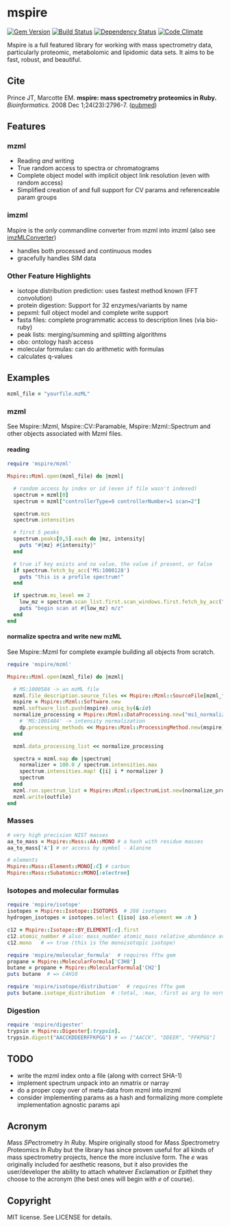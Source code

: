 # mspire

[![Gem Version][GV img]][Gem Version]
[![Build Status][BS img]][Build Status]
[![Dependency Status][DS img]][Dependency Status]
[![Code Climate][CC img]][Code Climate]

Mspire is a full featured library for working with mass spectrometry data,
particularly proteomic, metabolomic and lipidomic data sets.  It aims to be
fast, robust, and beautiful.

## Cite

Prince JT, Marcotte EM. <b>mspire: mass spectrometry proteomics in Ruby.</b> *Bioinformatics.* 2008 Dec 1;24(23):2796-7. ([pubmed](http://www.ncbi.nlm.nih.gov/pubmed/18930952))

## Features

### mzml

* Reading *and* writing
* True random access to spectra or chromatograms
* Complete object model with implicit object link resolution (even with random access)
* Simplified creation of and full support for CV params and referenceable param groups

### imzml

Mspire is the *only* commandline converter from mzml into imzml (also see [imzMLConverter](http://www.cs.bham.ac.uk/~ibs/imzMLConverter/)) 

* handles both processed and continuous modes
* gracefully handles SIM data

### Other Feature Highlights

* isotope distribution prediction: uses fastest method known (FFT convolution)
* protein digestion: Support for 32 enzymes/variants by name
* pepxml: full object model and complete write support
* fasta files: complete programmatic access to description lines (via bio-ruby)
* peak lists: merging/summing and splitting algorithms
* obo: ontology hash access
* molecular formulas: can do arithmetic with formulas
* calculates q-values

## Examples

```ruby
mzml_file = "yourfile.mzML"
```

### mzml

See Mspire::Mzml, Mspire::CV::Paramable, Mspire::Mzml::Spectrum and other
objects associated with Mzml files.

#### reading

```ruby
require 'mspire/mzml'

Mspire::Mzml.open(mzml_file) do |mzml|

  # random access by index or id (even if file wasn't indexed)
  spectrum = mzml[0]
  spectrum = mzml["controllerType=0 controllerNumber=1 scan=2"]

  spectrum.mzs
  spectrum.intensities

  # first 5 peaks
  spectrum.peaks[0,5].each do |mz, intensity|
    puts "#{mz} #{intensity}"
  end

  # true if key exists and no value, the value if present, or false
  if spectrum.fetch_by_acc('MS:1000128')
    puts "this is a profile spectrum!"
  end

  if spectrum.ms_level == 2
    low_mz = spectrum.scan_list.first.scan_windows.first.fetch_by_acc("MS:1000501").to_i
    puts "begin scan at #{low_mz} m/z"
  end
end
```

#### normalize spectra and write new mzML

See Mspire::Mzml for complete example building all objects from scratch.

```ruby
require 'mspire/mzml'

Mspire::Mzml.open(mzml_file) do |mzml|

  # MS:1000584 -> an mzML file
  mzml.file_description.source_files << Mspire::Mzml::SourceFile[mzml_file].describe!('MS:1000584')
  mspire = Mspire::Mzml::Software.new
  mzml.software_list.push(mspire).uniq_by(&:id)
  normalize_processing = Mspire::Mzml::DataProcessing.new("ms1_normalization") do |dp|
    # 'MS:1001484' -> intensity normalization 
    dp.processing_methods << Mspire::Mzml::ProcessingMethod.new(mspire).describe!('MS:1001484')
  end

  mzml.data_processing_list << normalize_processing

  spectra = mzml.map do |spectrum|
    normalizer = 100.0 / spectrum.intensities.max
    spectrum.intensities.map! {|i| i * normalizer }
    spectrum
  end
  mzml.run.spectrum_list = Mspire::Mzml::SpectrumList.new(normalize_processing, spectra)
  mzml.write(outfile)
end
```
### Masses

```ruby
# very high precision NIST masses
aa_to_mass = Mspire::Mass::AA::MONO # a hash with residue masses
aa_to_mass['A'] # or access by symbol - Alanine

# elements
Mspire::Mass::Element::MONO[:C] # carbon
Mspire::Mass::Subatomic::MONO[:electron]
```

### Isotopes and molecular formulas

```ruby
require 'mspire/isotope'
isotopes = Mspire::Isotope::ISOTOPES  # 288 isotopes
hydrogen_isotopes = isotopes.select {|iso| iso.element == :h }

c12 = Mspire::Isotope::BY_ELEMENT[:c].first
c12.atomic_number # also: mass_number atomic_mass relative_abundance average_mass
c12.mono   # => true (this is the monoisotopic isotope)

require 'mspire/molecular_formula'  # requires fftw gem
propane = Mspire::MolecularFormula['C3H8']
butane = propane + Mspire::MolecularFormula['CH2']
puts butane  # => C4H10

require 'mspire/isotope/distribution'  # requires fftw gem
puts butane.isotope_distribution  # :total, :max, :first as arg to normalize
```

### Digestion

```ruby
require 'mspire/digester'
trypsin = Mspire::Digester[:trypsin].
trypsin.digest("AACCKDDEERFFKPGG") # => ["AACCK", "DDEER", "FFKPGG"]
```
## TODO

* write the mzml index onto a file (along with correct SHA-1)
* implement spectrum unpack into an nmatrix or narray
* do a proper copy over of meta-data from mzml into imzml
* consider implementing params as a hash and formalizing more complete implementation agnostic params api

## Acronym

<i>M</i>ass <i>SP</i>ectrometry <i>I</i>n <i>R</i>uby.  Mspire originally stood for <i>M</i>ass <i>S</i>pectrometry <i>P</i>roteomics <i>I</i>n <i>R</i>uby but the library has since proven useful for all kinds of mass spectrometry projects, hence the more inclusive form.  The <i>e</i> was originally included for aesthetic reasons, but it also provides the user/developer the ability to attach whatever <i>E</i>xclamation or <i>E</i>pithet they choose to the acronym (the best ones will begin with <i>e</i> of course).

## Copyright

MIT license.  See LICENSE for details.

[Gem Version]: https://rubygems.org/gems/mspire
[Build Status]: https://travis-ci.org/princelab/mspire
[travis pull requests]: https://travis-ci.org/princelab/mspire/pull_requests
[Dependency Status]: https://gemnasium.com/princelab/mspire
[Code Climate]: https://codeclimate.com/github/princelab/mspire

[GV img]: https://badge.fury.io/rb/mspire.png
[BS img]: https://travis-ci.org/princelab/mspire.png
[DS img]: https://gemnasium.com/princelab/mspire.png
[CC img]: https://codeclimate.com/github/princelab/mspire.png
